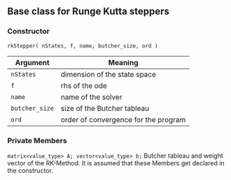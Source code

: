 ## Base class for Runge Kutta steppers

### Constructor
`rkStepper( nStates, f, name, butcher_size, ord )`

Argument | Meaning
---- | -----
`nStates` | dimension of the state space
`f`| rhs of the ode
`name` | name of the solver
`butcher_size` | size of the Butcher tableau
`ord` | order of convergence for the program

### Private Members
`matrix<value_type> A; vector<value_type> b;` Butcher tableau and weight vector of the RK-Method. It is assumed that these Members get declared in the constructor.